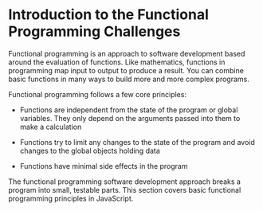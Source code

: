 # Introduction to the Functional Programming Challenges #

Functional programming is an approach to software development based around the evaluation of functions. Like mathematics, functions in programming map input to output to produce a result. You can combine basic functions in many ways to build more and more complex programs.

Functional programming follows a few core principles:


* Functions are independent from the state of the program or global variables. They only depend on the arguments passed into them to make a calculation

* Functions try to limit any changes to the state of the program and avoid changes to the global objects holding data

* Functions have minimal side effects in the program


The functional programming software development approach breaks a program into small, testable parts. This section covers basic functional programming principles in JavaScript.